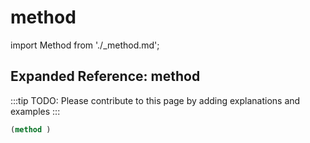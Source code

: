 # method

import Method from './_method.md';

<Method />

## Expanded Reference: method

:::tip
TODO: Please contribute to this page by adding explanations and examples
:::

```lisp
(method )
```
